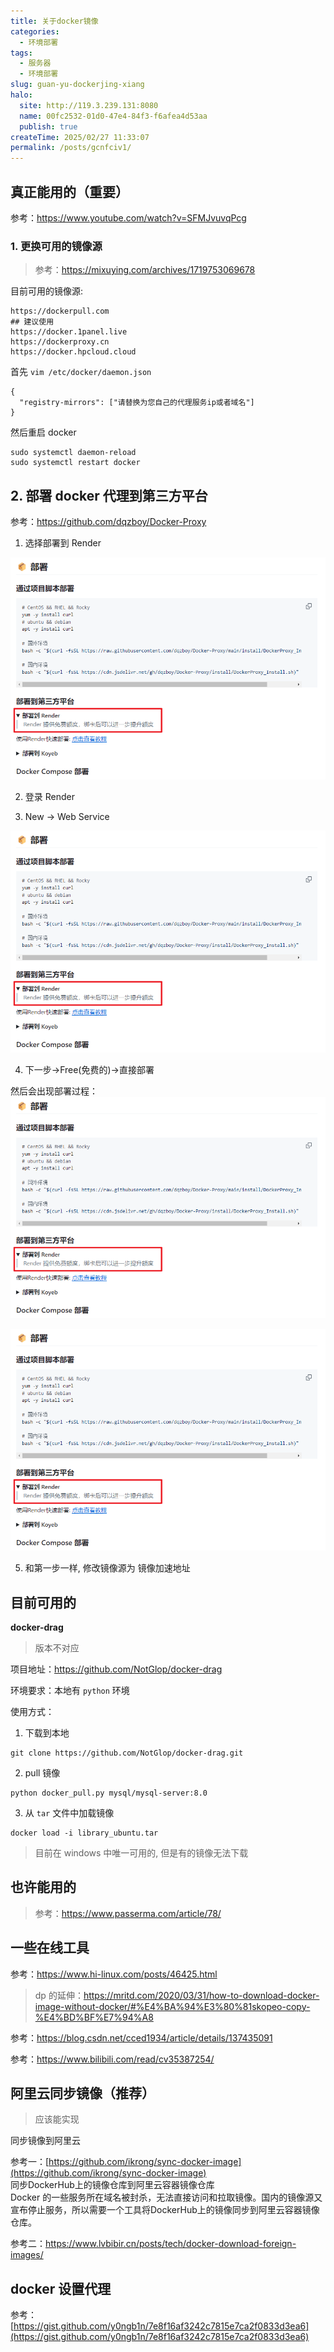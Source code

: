 ```yaml
---
title: 关于docker镜像
categories:
  - 环境部署
tags:
  - 服务器
  - 环境部署
slug: guan-yu-dockerjing-xiang
halo:
  site: http://119.3.239.131:8080
  name: 00fc2532-01d0-47e4-84f3-f6afea4d53aa
  publish: true
createTime: 2025/02/27 11:33:07
permalink: /posts/gcnfciv1/
---
```


## 真正能用的（重要）

参考：https://www.youtube.com/watch?v=SFMJvuvqPcg


### 1. 更换可用的镜像源

> 参考：https://mixuying.com/archives/1719753069678

目前可用的镜像源:

```
https://dockerpull.com
## 建议使用
https://docker.1panel.live
https://dockerproxy.cn
https://docker.hpcloud.cloud
```


首先 `vim /etc/docker/daemon.json`

```shell
{  
  "registry-mirrors": ["请替换为您自己的代理服务ip或者域名"]   
}
```

然后重启 docker

```shell
sudo systemctl daemon-reload  
sudo systemctl restart docker
```


## 2. 部署 docker 代理到第三方平台

参考：https://github.com/dqzboy/Docker-Proxy

1. 选择部署到 Render

![image.png](https://raw.githubusercontent.com/cloudinwind/images/main/markdown_images/image.png)

2. 登录 Render

3. New -> Web Service 

![image.png](https://raw.githubusercontent.com/cloudinwind/images/main/markdown_images/image.png)

4. 下一步->Free(免费的)->直接部署

然后会出现部署过程：
![image.png](https://raw.githubusercontent.com/cloudinwind/images/main/markdown_images/image.png)

![image.png](https://raw.githubusercontent.com/cloudinwind/images/main/markdown_images/image.png)

5. 和第一步一样, 修改镜像源为 镜像加速地址





## 目前可用的


**docker-drag**

> 版本不对应

项目地址：https://github.com/NotGlop/docker-drag

环境要求：本地有 `python` 环境

使用方式：

1. 下载到本地

```
git clone https://github.com/NotGlop/docker-drag.git

```

2. pull 镜像

```
python docker_pull.py mysql/mysql-server:8.0
```

3. 从 `tar`  文件中加载镜像

```
docker load -i library_ubuntu.tar
```

> 目前在 windows 中唯一可用的, 但是有的镜像无法下载


##  也许能用的

> 参考：https://www.passerma.com/article/78/




## 一些在线工具

参考：https://www.hi-linux.com/posts/46425.html

> dp 的延伸：https://mritd.com/2020/03/31/how-to-download-docker-image-without-docker/#%E4%BA%94%E3%80%81skopeo-copy-%E4%BD%BF%E7%94%A8

参考：https://blog.csdn.net/cced1934/article/details/137435091

参考：https://www.bilibili.com/read/cv35387254/

## 阿里云同步镜像（推荐）

> 应该能实现

同步镜像到阿里云  

参考一：[https://github.com/ikrong/sync-docker-image](https://github.com/ikrong/sync-docker-image)  
同步DockerHub上的镜像仓库到阿里云容器镜像仓库  
Docker 的一些服务所在域名被封杀，无法直接访问和拉取镜像。国内的镜像源又宣布停止服务，所以需要一个工具将DockerHub上的镜像同步到阿里云容器镜像仓库。  

参考二：https://www.lvbibir.cn/posts/tech/docker-download-foreign-images/


## docker 设置代理

参考：[https://gist.github.com/y0ngb1n/7e8f16af3242c7815e7ca2f0833d3ea6](https://gist.github.com/y0ngb1n/7e8f16af3242c7815e7ca2f0833d3ea6)

